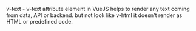 v-text - v-text attribute element in VueJS helps to render any text coming from data, API or backend.
but not look like v-html it doesn't render as HTML or predefined code.
